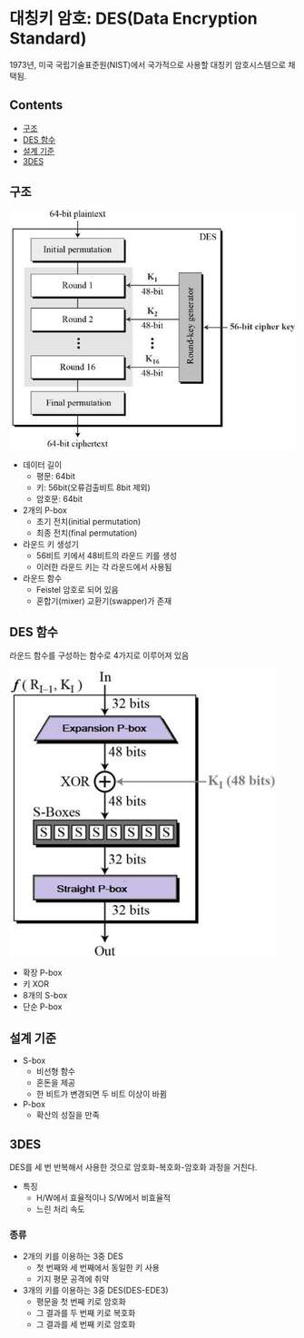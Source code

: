대칭키 암호: DES(Data Encryption Standard)
===

1973년, 미국 국립기술표준원(NIST)에서 국가적으로 사용할 대칭키 암호시스템으로 채택됨.

Contents
---

- [구조](#구조)
- [DES 함수](#DES-함수)
- [설계 기준](#설계-기준)
- [3DES](#3DES)

구조
---

![DES 구조](images/2020-05-24-17-42-53.png)

- 데이터 길이
  - 평문: 64bit
  - 키: 56bit(오류검출비트 8bit 제외)
  - 암호문: 64bit
- 2개의 P-box
  - 초기 전치(initial permutation)
  - 최종 전치(final permutation)
- 라운드 키 생성기
  - 56비트 키에서 48비트의 라운드 키를 생성
  - 이러한 라운드 키는 각 라운드에서 사용됨
- 라운드 함수
  - Feistel 암호로 되어 있음
  - 혼합기(mixer) 교환기(swapper)가 존재

DES 함수
---

라운드 함수를 구성하는 함수로 4가지로 이루어져 있음

![DES 함수](images/2020-05-24-19-45-56.png)

- 확장 P-box
- 키 XOR
- 8개의 S-box
- 단순 P-box

설계 기준
---

- S-box
  - 비선형 함수
  - 혼돈을 제공
  - 한 비트가 변경되면 두 비트 이상이 바뀜
- P-box
  - 확산의 성질을 만족

3DES
---

DES를 세 번 반복해서 사용한 것으로 암호화-복호화-암호화 과정을 거친다.

- 특징
  - H/W에서 효율적이나 S/W에서 비효율적
  - 느린 처리 속도

### 종류

- 2개의 키를 이용하는 3중 DES
  - 첫 번째와 세 번째에서 동일한 키 사용
  - 기지 평문 공격에 취약
- 3개의 키를 이용하는 3중 DES(DES-EDE3)
  - 평문을 첫 번째 키로 암호화
  - 그 결과를 두 번째 키로 복호화
  - 그 결과를 세 번째 키로 암호화
